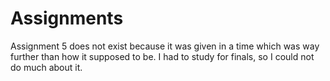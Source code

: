 # Assignments
Assignment 5 does not exist because it was given in a time which was way further than how it supposed to be. I had to study for finals, so I could not do much about it. 
